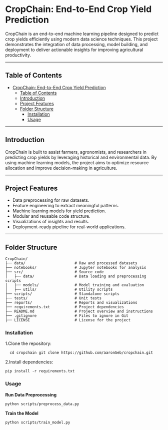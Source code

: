 # CropChain: End-to-End Crop Yield Prediction

CropChain is an end-to-end machine learning pipeline designed to predict crop yields efficiently using modern data science techniques. This project demonstrates the integration of data processing, model building, and deployment to deliver actionable insights for improving agricultural productivity.

---

## Table of Contents
- [CropChain: End-to-End Crop Yield Prediction](#cropchain-end-to-end-crop-yield-prediction)
  - [Table of Contents](#table-of-contents)
  - [Introduction](#introduction)
  - [Project Features](#project-features)
  - [Folder Structure](#folder-structure)
    - [Installation](#installation)
    - [Usage](#usage)

---

## Introduction
CropChain is built to assist farmers, agronomists, and researchers in predicting crop yields by leveraging historical and environmental data. By using machine learning models, the project aims to optimize resource allocation and improve decision-making in agriculture.

---

## Project Features
- Data preprocessing for raw datasets.
- Feature engineering to extract meaningful patterns.
- Machine learning models for yield prediction.
- Modular and reusable code structure.
- Visualizations of insights and results.
- Deployment-ready pipeline for real-world applications.

---

## Folder Structure

```plaintext
CropChain/
├── data/                      # Raw and processed datasets
├── notebooks/                 # Jupyter notebooks for analysis
├── src/                       # Source code
│   ├── data/                  # Data loading and preprocessing scripts
│   ├── models/                # Model training and evaluation
│   ├── utils/                 # Utility scripts
├── scripts/                   # Standalone scripts
├── tests/                     # Unit tests
├── reports/                   # Reports and visualizations
├── requirements.txt           # Project dependencies
├── README.md                  # Project overview and instructions
├── .gitignore                 # Files to ignore in Git
├── LICENSE                    # License for the project
```


### Installation
1.Clone the repository:
```
  cd cropchain git clone https://github.com/aaronGeb/cropchain.git
```
2.Install dependencies:
```
pip install -r requirements.txt
```
### Usage
**Run Data Preprocessing**
```
python scripts/preprocess_data.py
```
**Train the Model**
```
python scripts/train_model.py
```


